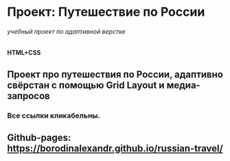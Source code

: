 # Проект: Путешествие по России
###### учебный проект по адаптивной верстке
#### HTML+CSS

## Проект про путешествия по России, адаптивно свёрстан с помощью Grid Layout и медиа-запросов

### Все ссылки кликабельны.

## Github-pages: https://borodinalexandr.github.io/russian-travel/

